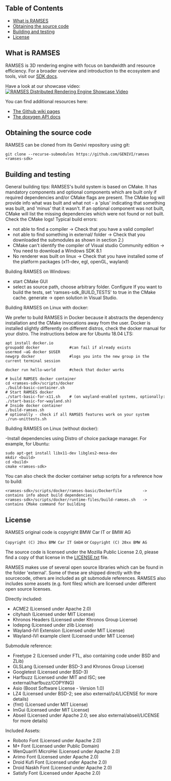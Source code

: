 <!-- RAMSES -->

## Table of Contents
* [What is RAMSES](#what-is-ramses)
* [Obtaining the source code](#obtaining-the-source-code)
* [Building and testing](#building-and-testing)
* [License](#license)

## What is RAMSES

RAMSES is 3D rendering engine with focus on bandwidth and resource efficiency.
For a broader overview and introduction to the ecosystem and tools, visit our
[SDK docs](https://ramses-sdk.readthedocs.io/).

Have a look at our showcase video: [![RAMSES Distributed Rendering Engine Showcase Video](https://img.youtube.com/vi/tyzvEI25BMg/0.jpg)](https://www.youtube.com/watch?v=tyzvEI25BMg)

You can find additional resources here:
* [The Github wiki pages](https://github.com/GENIVI/ramses/wiki)
* [The doxygen API docs](https://genivi.github.io/ramses)

## Obtaining the source code
RAMSES can be cloned from its Genivi repository using git:

```
git clone --recurse-submodules https://github.com/GENIVI/ramses <ramses-sdk>
```

## Building and testing
General building tips: RAMSES's build system is based on CMake. It has
mandatory components and optional components which are built only if
required dependencies and/or CMake flags are present. The CMake log will
provide info what was built and what not - a 'plus' indicating that something
was built, and 'minus' that it wasn't. If an optional component was not built,
CMake will list the missing dependencies which were not found or not built.
Check the CMake logs! Typical build errors:
- not able to find a compiler -> Check that you have a valid compiler!
- not able to find something in external/ folder -> Check that you downloaded the submodules as shown in section 2.)
- CMake can't identify the compiler of Visual studio Community edition -> You need to download a Windows SDK 8.1
- No renderer was built on linux -> Check that you have installed some of the platform packages (x11-dev, egl, openGL, wayland)

Building RAMSES on Windows:
- start CMake GUI
- select <ramses-sdk> as source path, choose arbitrary <build> folder.
Configure
If you want to build the tests, set 'ramses-sdk_BUILD_TESTS' to true in the CMake cache.
generate -> open solution in Visual Studio.

Building RAMSES on Linux with docker:

We prefer to build RAMSES in Docker because it abstracts the dependency installation
and the CMake invocations away from the user. Docker is installed slightly differently
on different distros, check the docker manual for your distro. The instructions below
are for Ubuntu 18.04 LTS:

```
apt install docker.io
groupadd docker             #can fail if already exists
usermod –aG docker $USER
newgrp docker               #logs you into the new group in the current terminal session

docker run hello-world      #check that docker works

# build RAMSES docker container
cd <ramses-sdk>/scripts/docker
./build-basic-container.sh
# Start RAMSES docker
./start-basic-for-x11.sh    # (on wayland-enabled systems, optionally: ./start-basic-for-wayland.sh)
# Inside docker container
./build-ramses.sh
# optionally - check if all RAMSES features work on your system
./run-unittests.sh
```

Building RAMSES on Linux (without docker):

-Install dependencies using Distro of choice package manager. For example, for Ubuntu:
```
sudo apt-get install libx11-dev libgles2-mesa-dev
mkdir <build>
cd <build>
cmake <ramses-sdk>
```

You can also check the docker container setup scripts for a reference how to build:
```
<ramses-sdk>/scripts/docker/ramses-basic/Dockerfile         -> contains info about build dependencies
<ramses-sdk>/scripts/docker/runtime-files/build-ramses.sh   -> contains CMake command for building
```

## License
RAMSES original code is copyright BMW Car IT or BMW AG

```Copyright (C) 20xx BMW Car IT GmbH``` or ```Copyright (C) 20xx BMW AG```

The source code is licensed under the Mozilla Public License 2.0, please find a
copy of that license in the [LICENSE.txt](https://github.com/GENIVI/ramses/blob/master/LICENSE.txt) file.

RAMSES makes use of several open source libraries which can be found in the folder 'external'.
Some of these are shipped directly with the sourcecode, others are included as git submodule references.
RAMSES also includes some assets (e.g. font files) which are licensed under different open source licenses.

Directly included:
- ACME2 (Licensed under Apache 2.0)
- cityhash (Licensed under MIT License)
- Khronos Headers (Licensed under Khronos Group License)
- lodepng (Licensed under zlib License)
- Wayland-IVI Extension (Licensed under MIT License)
- Wayland-IVI example client (Licensed under MIT License)

Submodule reference:
- Freetype 2 (Licensed under FTL, also containing code under BSD and ZLib)
- GLSLang (Licensed under BSD-3 and Khronos Group License)
- Googletest (Licensed under BSD-3)
- Harfbuzz (Licensed under MIT and ISC; see external/harfbuzz/COPYING)
- Asio (Boost Software License - Version 1.0)
- LZ4 (Licensed under BSD-2; see also external/lz4/LICENSE for more details)
- {fmt} (Licensed under MIT License)
- ImGui (Licensed under MIT License)
- Abseil (Licensed under Apache 2.0; see also external/abseil/LICENSE for more details)

Included Assets:
- Roboto Font (Licensed under Apache 2.0)
- M+ Font (Licensed under Public Domain)
- WenQuanYi MicroHei (Licensed under Apache 2.0)
- Arimo Font (Licensed under Apache 2.0)
- Droid Kufi Font (Licensed under Apache 2.0)
- Droid Naskh Font (Licensed under Apache 2.0)
- Satisfy Font (Licensed under Apache 2.0)
